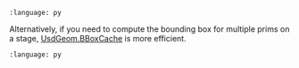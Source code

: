 ``` {literalinclude} py_usd.py
:language: py
```

Alternatively, if you need to compute the bounding box for multiple prims on a stage, [UsdGeom.BBoxCache](https://graphics.pixar.com/usd/release/api/class_usd_geom_b_box_cache.html) is more efficient.

``` {literalinclude} py_usd_var1.py
:language: py
```